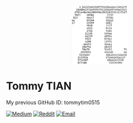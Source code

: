 <div align="center">
    <img src="./assets/pi.png" alt="cryptography", style="width: 30%">
</div>

# Tommy TIAN

My previous GitHub ID: tommytim0515

<!-- [![Github](https://img.shields.io/github/followers/txaty?label=Follow&color=00A8CC)](https://github.com/txaty) -->
[![Medium](https://img.shields.io/badge/Medium%20Blog-txaty-0C7B93)](https://medium.com/@txaty)
[![Reddit](https://img.shields.io/badge/Reddit-TommyTim0515-27496D)](https://www.reddit.com/user/TommyTim0515)
[![Email](https://img.shields.io/badge/Email-txaty@proton.me-142850)](mailto:txaty@proton.me)
[](https://komarev.com/ghpvc/?username=txaty&color=blue)
 
